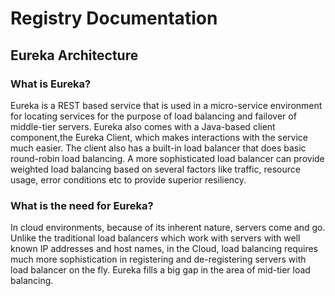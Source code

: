 Registry Documentation
======================

Eureka Architecture
-------------------

### What is Eureka?

Eureka is a REST based service that is used in a micro-service environment for locating services for the purpose of 
load balancing and failover of middle-tier servers. Eureka also comes with a Java-based client component,the Eureka 
Client, which makes interactions with the service much easier. The client also has a built-in load balancer that does 
basic round-robin load balancing. A more sophisticated load balancer can provide weighted load balancing based on 
several factors like traffic, resource usage, error conditions etc to provide superior resiliency. 

### What is the need for Eureka?

In cloud environments, because of its inherent nature, servers come and go. Unlike the traditional load balancers which 
work with servers with well known IP addresses and host names, in the Cloud, load balancing requires much more sophistication 
in registering and de-registering servers with load balancer on the fly. Eureka fills a big gap in the area of mid-tier load balancing.

